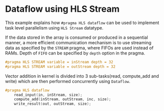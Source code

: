 Dataflow using HLS Stream
============================

This example explains how `#pragma HLS dataflow` can be used to implement task level parallelism using `HLS Stream` datatype.

If the data stored in the array is consumed or produced in a sequential manner, a more efficient
communication mechanism is to use streaming data as specified by the `STREAM` pragma, where
FIFOs are used instead of RAMs. Depth of `FIFO` can be specified by `depth` option in the pragma.

```c++
#pragma HLS STREAM variable = inStream depth = 32
#pragma HLS STREAM variable = outStream depth = 32
```

Vector addition in kernel is divided into 3 sub-tasks(read, compute_add and write) which are then performed concurrently using `Dataflow`.

```c++
#pragma HLS dataflow
    read_input(in, inStream, size);
    compute_add(inStream, outStream, inc, size);
    write_result(out, outStream, size);
```    
